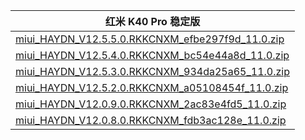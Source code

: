 | 红米 K40 Pro  稳定版    |
| ---- |
| [miui_HAYDN_V12.5.5.0.RKKCNXM_efbe297f9d_11.0.zip](https://bigota.d.miui.com/V12.5.5.0.RKKCNXM/miui_HAYDN_V12.5.5.0.RKKCNXM_efbe297f9d_11.0.zip)    |
| [miui_HAYDN_V12.5.4.0.RKKCNXM_bc54e44a8d_11.0.zip](https://bigota.d.miui.com/V12.5.4.0.RKKCNXM/miui_HAYDN_V12.5.4.0.RKKCNXM_bc54e44a8d_11.0.zip)    |
| [miui_HAYDN_V12.5.3.0.RKKCNXM_934da25a65_11.0.zip](https://bigota.d.miui.com/V12.5.3.0.RKKCNXM/miui_HAYDN_V12.5.3.0.RKKCNXM_934da25a65_11.0.zip)    |
| [miui_HAYDN_V12.5.2.0.RKKCNXM_a05108454f_11.0.zip](https://bigota.d.miui.com/V12.5.2.0.RKKCNXM/miui_HAYDN_V12.5.2.0.RKKCNXM_a05108454f_11.0.zip)    |
| [miui_HAYDN_V12.0.9.0.RKKCNXM_2ac83e4fd5_11.0.zip](https://bigota.d.miui.com/V12.0.9.0.RKKCNXM/miui_HAYDN_V12.0.9.0.RKKCNXM_2ac83e4fd5_11.0.zip)    |
| [miui_HAYDN_V12.0.8.0.RKKCNXM_fdb3ac128e_11.0.zip](https://bigota.d.miui.com/V12.0.8.0.RKKCNXM/miui_HAYDN_V12.0.8.0.RKKCNXM_fdb3ac128e_11.0.zip)    |
